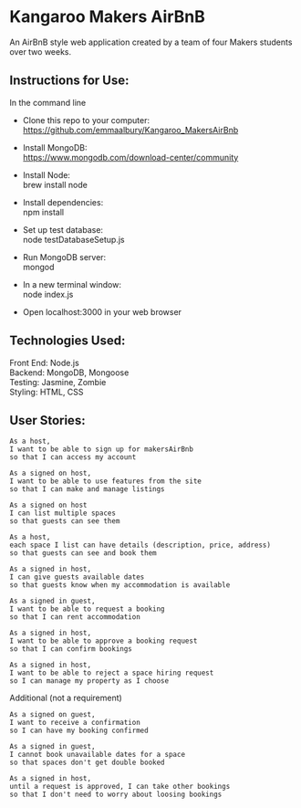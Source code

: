 # Kangaroo Makers AirBnB

An AirBnB style web application created by a team of four Makers students over two weeks. 

## Instructions for Use:

In the command line

- Clone this repo to your computer: \
 https://github.com/emmaalbury/Kangaroo_MakersAirBnb

- Install MongoDB: \
 https://www.mongodb.com/download-center/community

- Install Node: \
 brew install node

- Install dependencies: \
 npm install

- Set up test database: \
node testDatabaseSetup.js

- Run MongoDB server: \
mongod

- In a new terminal window: \
node index.js

- Open localhost:3000 in your web browser

## Technologies Used:

Front End: Node.js \
Backend: MongoDB, Mongoose \
Testing: Jasmine, Zombie \
Styling: HTML, CSS


## User Stories:

```
As a host,
I want to be able to sign up for makersAirBnb
so that I can access my account
```
```
As a signed on host,
I want to be able to use features from the site
so that I can make and manage listings
```
```
As a signed on host
I can list multiple spaces 
so that guests can see them
```
```
As a host,
each space I list can have details (description, price, address)
so that guests can see and book them
```
```
As a signed in host,
I can give guests available dates
so that guests know when my accommodation is available
```

```
As a signed in guest,
I want to be able to request a booking
so that I can rent accommodation
```

``` 
As a signed in host,
I want to be able to approve a booking request
so that I can confirm bookings
```

``` 
As a signed in host,
I want to be able to reject a space hiring request
so I can manage my property as I choose
```

Additional (not a requirement) 
``` 
As a signed on guest,
I want to receive a confirmation
so I can have my booking confirmed
```

```
As a signed in guest,
I cannot book unavailable dates for a space
so that spaces don't get double booked
```

```
As a signed in host,
until a request is approved, I can take other bookings
so that I don't need to worry about loosing bookings
```
